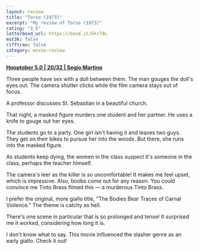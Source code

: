 ```yaml
---
layout: review
title: "Torso (1973)"
excerpt: "My review of Torso (1973)"
rating: "3.5"
letterboxd_url: https://boxd.it/6kr79L
mst3k: false
rifftrax: false
category: movie-review
---
```


<b><a href="https://boxd.it/pRFMi/detail" rel="nofollow">Hooptober 5.0 | 20/32 | Segio Martino</a></b>

Three people have sex with a doll between them. The man gouges the doll's eyes out. The camera shutter clicks while the film camera stays out of focus.

A professor discusses St. Sebastian in a beautiful church.

That night, a masked figure murders one student and her partner. He uses a knife to gouge out her eyes.

The students go to a party. One girl isn't having it and leaves two guys. They get on their bikes to pursue her into the woods. But there, she runs into the masked figure.

As students keep dying, the women in the class suspect it's someone in the class, perhaps the teacher himself.

The camera's leer as the killer is so uncomfortable! It makes me feel upset, which is impressive. Also, boobs come out for any reason. You could convince me Tinto Brass filmed this — a murderous Tinto Brass.

I prefer the original, more giallo title, "The Bodies Bear Traces of Carnal Violence." The theme is catchy as hell.

There's one scene in particular that is so prolonged and tense! It surprised me it worked, considering how long it is.

I don't know what to say. This movie influenced the slasher genre as an early giallo. Check it out!
